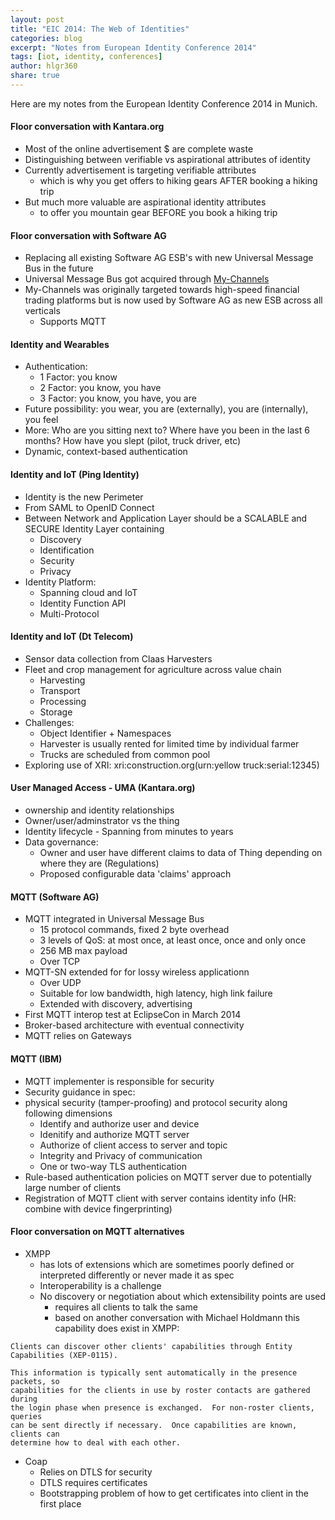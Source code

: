 ```yaml
---
layout: post
title: "EIC 2014: The Web of Identities"
categories: blog
excerpt: "Notes from European Identity Conference 2014"
tags: [iot, identity, conferences]
author: hlgr360
share: true
---
```


Here are my notes from the European Identity Conference 2014 in Munich.

#### Floor conversation with Kantara.org

* Most of the online advertisement $ are complete waste
* Distinguishing between verifiable vs aspirational attributes of identity
* Currently advertisement is targeting verifiable attributes
  * which is why you get offers to hiking gears AFTER booking a hiking trip
* But much more valuable are aspirational identity attributes
  * to offer you mountain gear BEFORE you book a hiking trip

#### Floor conversation with Software AG

* Replacing all existing Software AG ESB's with new Universal Message Bus in the future
* Universal Message Bus got acquired through [My-Channels](http://www.softwareag.com/us/Company/my-channels.asp)
* My-Channels was originally targeted towards high-speed financial trading platforms but is now used by Software AG as new ESB across all verticals
  * Supports MQTT

#### Identity and Wearables

* Authentication:
  * 1 Factor: you know
  * 2 Factor: you know, you have
  * 3 Factor: you know, you have, you are
* Future possibility: you wear, you are (externally), you are (internally), you feel
* More: Who are you sitting next to? Where have you been in the last 6 months? How have you slept (pilot, truck driver, etc)
* Dynamic, context-based authentication

#### Identity and IoT (Ping Identity)

* Identity is the new Perimeter
* From SAML to OpenID Connect
* Between Network and Application Layer should be a SCALABLE and SECURE Identity Layer containing
  * Discovery
  * Identification
  * Security
  * Privacy
* Identity Platform:
  * Spanning cloud and IoT
  * Identity Function API
  * Multi-Protocol

#### Identity and IoT (Dt Telecom)

* Sensor data collection from Claas Harvesters
* Fleet and crop management for agriculture across value chain
  * Harvesting
  * Transport
  * Processing
  * Storage
* Challenges:
  * Object Identifier + Namespaces
  * Harvester is usually rented for limited time by individual farmer
  * Trucks are scheduled from common pool
* Exploring use of XRI: xri:construction.org(urn:yellow truck:serial:12345)

#### User Managed Access - UMA (Kantara.org)

* ownership and identity relationships
* Owner/user/adminstrator vs the thing
* Identity lifecycle - Spanning from minutes to years
* Data governance:
  * Owner and user have different claims to data of Thing depending on where they are (Regulations)
  * Proposed configurable data 'claims' approach

#### MQTT (Software AG)

* MQTT integrated in Universal Message Bus
  * 15 protocol commands, fixed 2 byte overhead
  * 3 levels of QoS: at most once, at least once, once and only once
  * 256 MB max payload
  * Over TCP
* MQTT-SN extended for for lossy wireless applicationn
  * Over UDP
  * Suitable for low bandwidth, high latency, high link failure
  * Extended with discovery, advertising
* First MQTT interop test at EclipseCon in March 2014
* Broker-based architecture with eventual connectivity
* MQTT relies on Gateways

#### MQTT (IBM)

* MQTT implementer is responsible for security
* Security guidance in spec:
* physical security (tamper-proofing) and protocol security along following dimensions
  * Identify and authorize user and device
  * Idenitify and authorize MQTT server
  * Authorize of client access to server and topic
  * Integrity and Privacy of communication
  * One or two-way TLS authentication
* Rule-based authentication policies on MQTT server due to potentially large number of clients
* Registration of MQTT client with server contains identity info (HR: combine with device fingerprinting)

#### Floor conversation on MQTT alternatives

* XMPP
  * has lots of extensions which are sometimes poorly defined or interpreted differently or never made it as spec
  * Interoperability is a challenge
  * No discovery or negotiation about which extensibility points are used
    * requires all clients to talk the same
    * based on another conversation with Michael Holdmann this capability does exist in XMPP:

```text
Clients can discover other clients' capabilities through Entity Capabilities (XEP-0115).

This information is typically sent automatically in the presence packets, so
capabilities for the clients in use by roster contacts are gathered during
the login phase when presence is exchanged.  For non-roster clients, queries
can be sent directly if necessary.  Once capabilities are known, clients can
determine how to deal with each other.
```

* Coap
  * Relies on DTLS for security
  * DTLS requires certificates
  * Bootstrapping problem of how to get certificates into client in the first place
